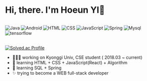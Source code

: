 # Hi, there. I'm Hoeun YI👋

###### 
<img alt="Java" src ="https://img.shields.io/badge/JAVA-red.svg?&style=for-the-badge&logo=java&logoColor=white"/> <img alt="Android" src ="https://img.shields.io/badge/Android-Green.svg?&style=for-the-badge&logo=android&logoColor=white"/> <img alt="HTML" src ="https://img.shields.io/badge/html-red.svg?&style=for-the-badge&logo=html5&logoColor=white"/> <img alt="CSS" src ="https://img.shields.io/badge/CSS-blue.svg?&style=for-the-badge&logo=CSS3&logoColor=white"/> <img alt="JavaScript" src ="https://img.shields.io/badge/JAVASCRIPT-yellow.svg?&style=for-the-badge&logo=javascript&logoColor=white"/> <img alt="Spring" src ="https://img.shields.io/badge/Spring-Green.svg?&style=for-the-badge&logo=spring&logoColor=white"/> <img alt="Mysql" src ="https://img.shields.io/badge/MySQL-blue.svg?&style=for-the-badge&logo=mysql&logoColor=white"/>
<img alt="tensorflow" src ="https://img.shields.io/badge/Tensorflow-orange.svg?&style=for-the-badge&logo=tensorflow&logoColor=white"/> <br><br>

[![Solved.ac Profile](http://mazassumnida.wtf/api/v2/generate_badge?boj=2hxexx)](https://solved.ac/2hxexx/)

- 👩🏻‍💻 working on Kyonggi Univ, CSE student ( 2018.03 ~ current)
- 🌱 learning HTML + CSS + JavaScript(React) + Algorithm
- 🌱 learning SQL + Spring
- ✨ trying to become a WEB full-stack developer

<!--
**YIHOEUN/YIHOEUN** is a ✨ _special_ ✨ repository because its `README.md` (this file) appears on your GitHub profile.

Here are some ideas to get you started:

- 🔭 I’m currently working on ...
- 🌱 I’m currently learning ...
- 👯 I’m looking to collaborate on ...
- 🤔 I’m looking for help with ...
- 💬 Ask me about ...
- 📫 How to reach me: ...
- 😄 Pronouns: ...
- ⚡ Fun fact: ...
-->
